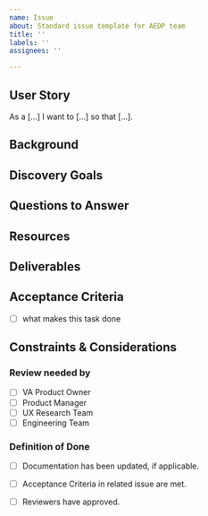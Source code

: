 ```yaml
---
name: Issue
about: Standard issue template for AEDP team
title: ''
labels: ''
assignees: ''

---
```


## User Story
As a [...] I want to [...] so that [...].

## Background
<!-- Use this section to describe what you already know about this story or issue -->

## Discovery Goals
<!-- Use this section to describe what you hope to find out -->

## Questions to Answer
<!-- Use this section to describe any questions you may already have -->

## Resources
<!-- Use this section to reference other research or resources that may be useful in the completion of this work -->

## Deliverables
<!-- Use this section to describe what your deliverables may be -->

## Acceptance Criteria
- [ ] what makes this task done

## Constraints & Considerations

### Review needed by

- [ ] VA Product Owner 
- [ ] Product Manager
- [ ] UX Research Team
- [ ] Engineering Team

### Definition of Done

- [ ] Documentation has been updated, if applicable.
- [ ] Acceptance Criteria in related issue are met.
- [ ] Reviewers have approved.

